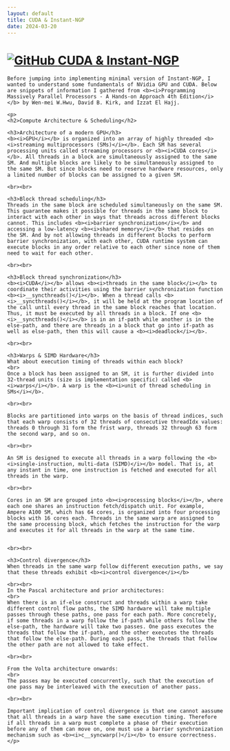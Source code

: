```yaml
---
layout: default
title: CUDA & Instant-NGP
date: 2024-03-20
---
```

<div class="project-page">
  <div class="project-content">
    <h1 class="project-title">
      <a href="https://github.com/KyunHwan/personal_instant_ngp" class="project-github-link" target="_blank" rel="noopener noreferrer">
        <img src="{{ '/assets/icons/github.png' | relative_url }}" alt="GitHub" />
        <span>CUDA &amp; Instant-NGP</span>
      </a>
    </h1>

    Before jumping into implementing minimal version of Instant-NGP, I wanted to understand some fundamentals of NVidia GPU and CUDA. Below are snippets of information I gathered from <b><i>Programming Massively Parallel Processors - A Hands-on Approach 4th Edition</i></b> by Wen-mei W.Hwu, David B. Kirk, and Izzat El Hajj. 

    <p>
    <h2>Compute Architecture & Scheduling</h2>
    
    <h3>Architecture of a modern GPU</h3>
    <b><i>GPU</i></b> is organized into an array of highly threaded <b><i>streaming multiprocessors (SMs)</i></b>. Each SM has several processing units called streaming processors or <b><i>CUDA cores</i></b>. All threads in a block are simultaneously assigned to the same SM. And multiple blocks are likely to be simultaneously assigned to the same SM. But since blocks need to reserve hardware resources, only a limited number of blocks can be assigned to a given SM. 

    <br><br>

    <h3>Block thread scheduling</h3>
    Threads in the same block are scheduled simultaneously on the same SM. This guarantee makes it possible for threads in the same block to interact with each other in ways that threads across different blocks cannot. This includes <b><i>barrier synchronization</i></b> and accessing a low-latency <b><i>shared memory</i></b> that resides on the SM. And by not allowing threads in different blocks to perform barrier synchronization, with each other, CUDA runtime system can execute blocks in any order relative to each other since none of them need to wait for each other. 

    <br><br>

    <h3>Block thread synchronization</h3>
    <b><i>CUDA</i></b> allows <b><i>threads in the same block</i></b> to coordinate their activities using the barrier synchronization function <b><i>__syncthreads()</i></b>. When a thread calls <b><i>__syncthreads()</i></b>, it will be held at the program location of the call until every thread in the same block reaches that location. Thus, it must be executed by all threads in a block. If one <b><i>__syncthreads()</i></b> is in an if-path while another is in the else-path, and there are threads in a block that go into if-path as well as else-path, then this will cause a <b><i>deadlock</i></b>. 

    <br><br>

    <h3>Warps & SIMD Hardware</h3>
    What about execution timing of threads within each block? 
    <br>
    Once a block has been assigned to an SM, it is further divided into 32-thread units (size is implementation specific) called <b><i>warps</i></b>. A warp is the <b><i>unit of thread scheduling in SMs</i></b>.

    <br><br>

    Blocks are partitioned into warps on the basis of thread indices, such that each warp consists of 32 threads of consecutive threadIdx values: threads 0 through 31 form the frist warp, threads 32 through 63 form the second warp, and so on. 

    <br><br>

    An SM is designed to execute all threads in a warp following the <b><i>single-instruction, multi-data (SIMD)</i></b> model. That is, at any instant in time, one instruction is fetched and executed for all threads in the warp. 

    <br><br>

    Cores in an SM are grouped into <b><i>processing blocks</i></b>, where each one shares an instruction fetch/dispatch unit. For example, Ampere A100 SM, which has 64 cores, is organized into four processing blocks with 16 cores each. Threads in the same warp are assigned to the same processing block, which fetches the instruction for the warp and executes it for all threads in the warp at the same time. 


    <br><br>

    <h3>Control divergence</h3>
    When threads in the same warp follow different execution paths, we say that these threads exhibit <b><i>control divergence</i></b>
    
    <br><br>
    In the Pascal architecture and prior architectures:
    <br>
    When there is an if-else construct and threads within a warp take different control flow paths, the SIMD hardware will take multiple passes through these paths, one pass for each path. More concretely, if some threads in a warp follow the if-path while others follow the else-path, the hardware will take two passes. One pass executes the threads that follow the if-path, and the other executes the threads that follow the else-path. During each pass, the threads that follow the other path are not allowed to take effect.

    <br><br>

    From the Volta architecture onwards:
    <br>
    The passes may be executed concurrently, such that the execution of one pass may be interleaved with the execution of another pass. 

    <br><br>

    Important implication of control divergence is that one cannot aassume that all threads in a warp have the same execution timing. Therefore if all threads in a warp must complete a phase of their execution before any of them can move on, one must use a barrier synchronization mechanism such as <b><i>c__syncwarp()</i></b> to ensure correctness.
    </p>
  </div>
</div>